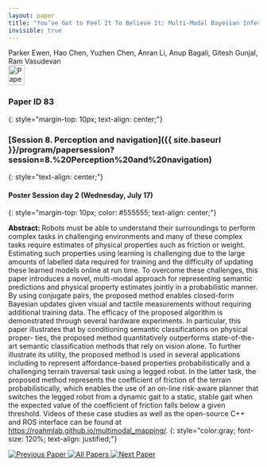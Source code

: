 ```yaml
---
layout: paper
title: "You’ve Got to Feel It To Believe It: Multi-Modal Bayesian Inference for Semantic and Property Prediction"
invisible: true
---
```

<div class="paper-authors">
<div class="paper-author-box">
    <div class="paper-author-name">Parker Ewen, Hao Chen, Yuzhen Chen, Anran Li, Anup Bagali, Gitesh Gunjal, Ram Vasudevan</div>
    <div class="paper-author-uni"></div>
</div>

</div><div class="paper-pdf">
                <div> <a href="https://www.roboticsproceedings.org/rss20/p083.pdf"><img src="{{ site.baseurl }}/images/paper_link.png" alt="Paper Website" width = "33"  height = "40"/></a> </div>
                </div>

### Paper ID 83
{: style="margin-top: 10px; text-align: center;"}

### [Session 8. Perception and navigation]({{ site.baseurl }}/program/papersession?session=8.%20Perception%20and%20navigation)
{: style="text-align: center;"}

#### Poster Session day 2 (Wednesday, July 17)
{: style="margin-top: 10px; color: #555555; text-align: center;"}

<b style="color: black;">Abstract: </b>Robots must be able to understand their surroundings to perform complex tasks in challenging environments and many of these complex tasks require estimates of physical properties such as friction or weight. Estimating such properties using learning is challenging due to the large amounts of labelled data required for training and the difficulty of updating these learned models online at run time. To overcome these challenges, this paper introduces a novel, multi-modal approach for representing semantic predictions and physical property estimates jointly in a probabilistic manner. By using conjugate pairs, the proposed method enables closed-form Bayesian updates given visual and tactile measurements without requiring additional training data. The efficacy of the proposed algorithm is demonstrated through several hardware experiments. In particular, this paper illustrates that by conditioning semantic classifications on physical proper- ties, the proposed method quantitatively outperforms state-of-the-art semantic classification methods that rely on vision alone. To further illustrate its utility, the proposed method is used in several applications including to represent affordance-based properties probabilistically and a challenging terrain traversal task using a legged robot. In the latter task, the proposed method represents the coefficient of friction of the terrain probabilistically, which enables the use of an on-line risk-aware planner that switches the legged robot from a dynamic gait to a static, stable gait when the expected value of the coefficient of friction falls below a given threshold. Videos of these case studies as well as the open-source C++ and ROS interface can be found at https://roahmlab.github.io/multimodal_mapping/.
{: style="color:gray; font-size: 120%; text-align: justified;"}


<div class="paper-menu">
<a href="{{ site.baseurl }}/program/papers/082/"> <img src="{{ site.baseurl }}/images/previous_paper_icon.png" alt="Previous Paper" title="Previous Paper"/> </a>
<a href="{{ site.baseurl }}/program/papers"><img src="{{ site.baseurl }}/images/overview_icon.png" alt="All Papers" title="All Papers"/> </a>
<a href="{{ site.baseurl }}/program/papers/084/"> <img src="{{ site.baseurl }}/images/next_paper_icon.png" alt="Next Paper" title="Next Paper"/> </a>

</div>
